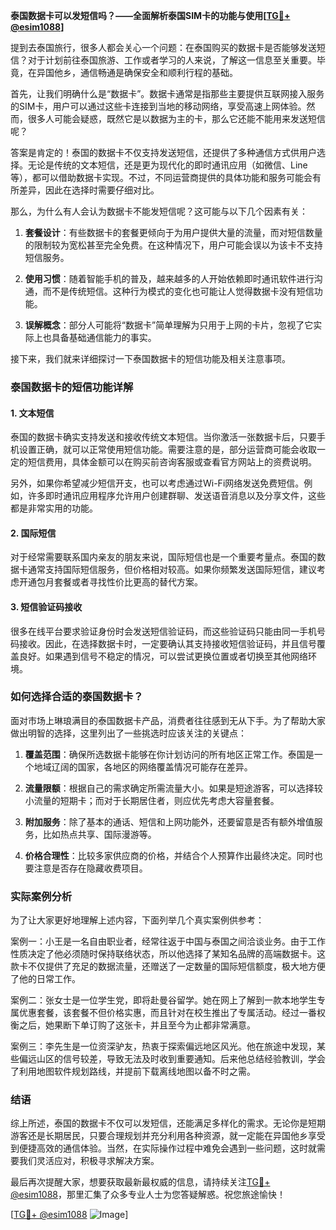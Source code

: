 **泰国数据卡可以发短信吗？——全面解析泰国SIM卡的功能与使用[[TG💪+ @esim1088](https://t.me/s/esim1088)]**

提到去泰国旅行，很多人都会关心一个问题：在泰国购买的数据卡是否能够发送短信？对于计划前往泰国旅游、工作或者学习的人来说，了解这一信息至关重要。毕竟，在异国他乡，通信畅通是确保安全和顺利行程的基础。

首先，让我们明确什么是“数据卡”。数据卡通常是指那些主要提供互联网接入服务的SIM卡，用户可以通过这些卡连接到当地的移动网络，享受高速上网体验。然而，很多人可能会疑惑，既然它是以数据为主的卡，那么它还能不能用来发送短信呢？

答案是肯定的！泰国的数据卡不仅支持发送短信，还提供了多种通信方式供用户选择。无论是传统的文本短信，还是更为现代化的即时通讯应用（如微信、Line等），都可以借助数据卡实现。不过，不同运营商提供的具体功能和服务可能会有所差异，因此在选择时需要仔细对比。

那么，为什么有人会认为数据卡不能发短信呢？这可能与以下几个因素有关：

1. **套餐设计**：有些数据卡的套餐更倾向于为用户提供大量的流量，而对短信数量的限制较为宽松甚至完全免费。在这种情况下，用户可能会误以为该卡不支持短信服务。
   
2. **使用习惯**：随着智能手机的普及，越来越多的人开始依赖即时通讯软件进行沟通，而不是传统短信。这种行为模式的变化也可能让人觉得数据卡没有短信功能。

3. **误解概念**：部分人可能将“数据卡”简单理解为只用于上网的卡片，忽视了它实际上也具备基础通信能力的事实。

接下来，我们就来详细探讨一下泰国数据卡的短信功能及相关注意事项。

### 泰国数据卡的短信功能详解

#### 1. 文本短信
泰国的数据卡确实支持发送和接收传统文本短信。当你激活一张数据卡后，只要手机设置正确，就可以正常使用短信功能。需要注意的是，部分运营商可能会收取一定的短信费用，具体金额可以在购买前咨询客服或查看官方网站上的资费说明。

另外，如果你希望减少短信开支，也可以考虑通过Wi-Fi网络发送免费短信。例如，许多即时通讯应用程序允许用户创建群聊、发送语音消息以及分享文件，这些都是非常实用的功能。

#### 2. 国际短信
对于经常需要联系国内亲友的朋友来说，国际短信也是一个重要考量点。泰国的数据卡通常支持国际短信服务，但价格相对较高。如果你频繁发送国际短信，建议考虑开通包月套餐或者寻找性价比更高的替代方案。

#### 3. 短信验证码接收
很多在线平台要求验证身份时会发送短信验证码，而这些验证码只能由同一手机号码接收。因此，在选择数据卡时，一定要确认其支持接收短信验证码，并且信号覆盖良好。如果遇到信号不稳定的情况，可以尝试更换位置或者切换至其他网络环境。

### 如何选择合适的泰国数据卡？

面对市场上琳琅满目的泰国数据卡产品，消费者往往感到无从下手。为了帮助大家做出明智的选择，这里列出了一些挑选时应该关注的关键点：

1. **覆盖范围**：确保所选数据卡能够在你计划访问的所有地区正常工作。泰国是一个地域辽阔的国家，各地区的网络覆盖情况可能存在差异。

2. **流量限额**：根据自己的需求确定所需流量大小。如果是短途游客，可以选择较小流量的短期卡；而对于长期居住者，则应优先考虑大容量套餐。

3. **附加服务**：除了基本的通话、短信和上网功能外，还要留意是否有额外增值服务，比如热点共享、国际漫游等。

4. **价格合理性**：比较多家供应商的价格，并结合个人预算作出最终决定。同时也要注意是否存在隐藏收费项目。

### 实际案例分析

为了让大家更好地理解上述内容，下面列举几个真实案例供参考：

案例一：小王是一名自由职业者，经常往返于中国与泰国之间洽谈业务。由于工作性质决定了他必须随时保持联络状态，所以他选择了某知名品牌的高端数据卡。这款卡不仅提供了充足的数据流量，还赠送了一定数量的国际短信额度，极大地方便了他的日常工作。

案例二：张女士是一位学生党，即将赴曼谷留学。她在网上了解到一款本地学生专属优惠套餐，该套餐不但价格实惠，而且针对在校生推出了专属活动。经过一番权衡之后，她果断下单订购了这张卡，并且至今为止都非常满意。

案例三：李先生是一位资深驴友，热衷于探索偏远地区风光。他在旅途中发现，某些偏远山区的信号较差，导致无法及时收到重要通知。后来他总结经验教训，学会了利用地图软件规划路线，并提前下载离线地图以备不时之需。

### 结语

综上所述，泰国的数据卡不仅可以发短信，还能满足多样化的需求。无论你是短期游客还是长期居民，只要合理规划并充分利用各种资源，就一定能在异国他乡享受到便捷高效的通信体验。当然，在实际操作过程中难免会遇到一些问题，这时就需要我们灵活应对，积极寻求解决方案。

最后再次提醒大家，想要获取最新最权威的信息，请持续关注[TG💪+ @esim1088](https://t.me/s/esim1088)，那里汇集了众多专业人士为您答疑解惑。祝您旅途愉快！

[[TG💪+ @esim1088](https://t.me/s/esim1088) ![Image](https://i.postimg.cc/4NQfJmqS/Snipaste-2025-05-13-00-14-12.png)]